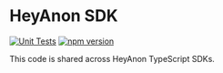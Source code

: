 # HeyAnon SDK

[![Unit Tests](https://github.com/RealWagmi/heyanon-sdk/actions/workflows/unit-tests.yml/badge.svg)](https://github.com/RealWagmi/heyanon-sdk/actions/workflows/unit-tests.yml)
[![npm version](https://img.shields.io/npm/v/@heyanon/sdk/latest.svg)](https://www.npmjs.com/package/@heyanon/sdk/v/latest)

This code is shared across HeyAnon TypeScript SDKs.